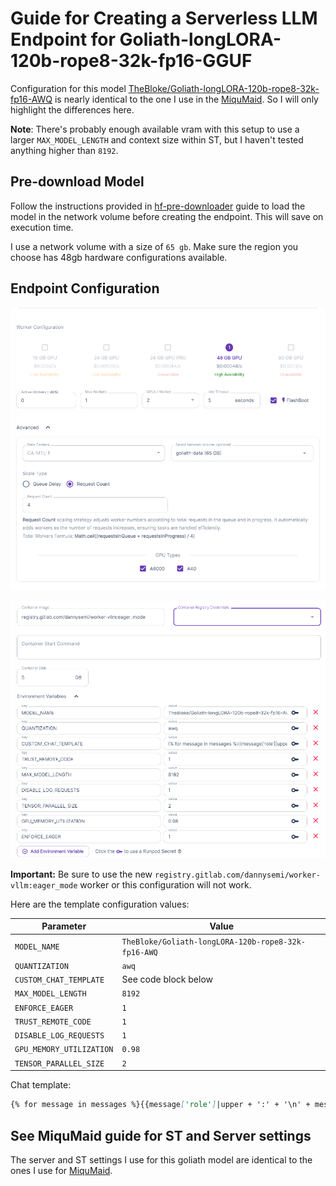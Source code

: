 # Guide for Creating a Serverless LLM Endpoint for Goliath-longLORA-120b-rope8-32k-fp16-GGUF

Configuration for this model [TheBloke/Goliath-longLORA-120b-rope8-32k-fp16-AWQ](https://huggingface.co/TheBloke/Goliath-longLORA-120b-rope8-32k-fp16-AWQ) is nearly identical to the one I use in the [MiquMaid](./miqumaid_guide.md). So I will only highlight the differences here.

**Note**: There's probably enough available vram with this setup to use a larger `MAX_MODEL_LENGTH` and context size within ST, but I haven't tested anything higher than `8192`.

## Pre-download Model

Follow the instructions provided in [hf-pre-downloader](./hf_pre_downloader.md) guide to load the model in the network volume before creating the endpoint. This will save on execution time.

I use a network volume with a size of `65 gb`. Make sure the region you choose has 48gb hardware configurations available.

## Endpoint Configuration

![endpoint configuration](image-10.png)

![template configuration](image-11.png)

**Important:** Be sure to use the new `registry.gitlab.com/dannysemi/worker-vllm:eager_mode` worker or this configuration will not work.

Here are the template configuration values:

| Parameter | Value |
|-----------|-------|
| `MODEL_NAME` | `TheBloke/Goliath-longLORA-120b-rope8-32k-fp16-AWQ` |
| `QUANTIZATION` | `awq` |
| `CUSTOM_CHAT_TEMPLATE` | See code block below |
| `MAX_MODEL_LENGTH` | `8192` |
| `ENFORCE_EAGER` | `1` |
| `TRUST_REMOTE_CODE` | `1` |
| `DISABLE_LOG_REQUESTS` | `1` |
| `GPU_MEMORY_UTILIZATION` | `0.98` |
| `TENSOR_PARALLEL_SIZE` | `2` |

Chat template:
```markdown
{% for message in messages %}{{message['role']|upper + ':' + '\n' + message['content'] + '\n'}}{% endfor %}\nASSISTANT:\n
```

## See MiquMaid guide for ST and Server settings

The server and ST settings I use for this goliath model are identical to the ones I use for [MiquMaid](./miqumaid_guide.md).
